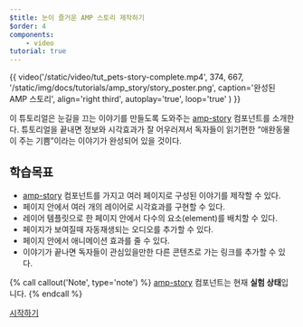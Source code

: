 ```yaml
---
$title: 눈이 즐거운 AMP 스토리 제작하기
$order: 4
components:
    - video
tutorial: true
---
```


{{ video('/static/video/tut_pets-story-complete.mp4', 374, 667, '/static/img/docs/tutorials/amp_story/story_poster.png', caption='완성된 AMP 스토리', align='right third', autoplay='true', loop='true' ) }}

이 튜토리얼은 눈길을 끄는 이야기를 만들도록 도와주는 [amp-story](/docs/reference/components/amp-story.html) 컴포넌트를 소개한다. 튜토리얼을 끝내면 정보와 시각효과가 잘 어우러져서 독자들이 읽기편한 “애완동물이 주는 기쁨”이라는 이야기가 완성되어 있을 것이다. 

## 학습목표

- [amp-story](/docs/reference/components/amp-story.html) 컴포넌트를 가지고 여러 페이지로 구성된 이야기를 제작할 수 있다.
- 페이지 안에서 여러 개의 레이어로 시각효과를 구현할 수 있다.
- 레이어 템플릿으로 한 페이지 안에서 다수의 요소(element)를 배치할 수 있다.
- 페이지가 보여질때 자동재생되는 오디오를 추가할 수 있다.
- 페이지 안에서 애니메이션 효과를 줄 수 있다.
- 이야기가 끝나면 독자들이 관심있을만한 다른 콘텐츠로 가는 링크를 추가할 수 있다.

{% call callout('Note', type='note') %} [amp-story](/docs/reference/components/amp-story.html) 컴포넌트는 현재 **실험 상태**입니다. {% endcall %}

<div class="start-button">
<a class="button" href="/docs/design/visual_story/setting_up.html"><span class="arrow-next">시작하기</span></a>
</div>
